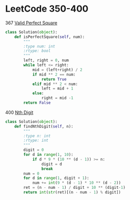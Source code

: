 # LeetCode 350-400

367 [Valid Perfect Square](https://leetcode.com/problems/valid-perfect-square/description/)
```Python
class Solution(object):
    def isPerfectSquare(self, num):
        """
        :type num: int
        :rtype: bool
        """
        left, right = 0, num
        while left <= right:
            mid = (left+right) / 2
            if mid ** 2 == num:
                return True
            elif mid ** 2 < num:
                left = mid + 1
            else:
                right = mid -1
        return False
```

400 [Nth Digit](https://leetcode.com/problems/nth-digit/description/)
```python
class Solution(object):
    def findNthDigit(self, n):
        """
        :type n: int
        :rtype: int
        """
        digit = 0
        for d in range(1, 10):
            if d * 9 * (10 ** (d - 1)) >= n:
                digit = d
                break
        num = 0
        for d in range(1, digit + 1):
            num += int(9 * (d - 1) * 10 ** (d - 2))
        ret = (n - num - 1) / digit + 10 ** (digit-1)
        return int(str(ret)[(n - num - 1) % digit])
```

